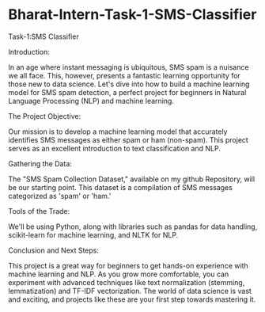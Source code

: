# Bharat-Intern-Task-1-SMS-Classifier
Task-1:SMS Classifier

Introduction:

In an age where instant messaging is ubiquitous, SMS spam is a nuisance we all face. This, however, presents a fantastic learning opportunity for those new to data science. Let's dive into how to build a machine learning model for SMS spam detection, a perfect project for beginners in Natural Language Processing (NLP) and machine learning.

The Project Objective:

Our mission is to develop a machine learning model that accurately identifies SMS messages as either spam or ham (non-spam). This project serves as an excellent introduction to text classification and NLP.


Gathering the Data:

The "SMS Spam Collection Dataset," available on my github Repository, will be our starting point. This dataset is a compilation of SMS messages categorized as 'spam' or 'ham.'


Tools of the Trade:

We'll be using Python, along with libraries such as pandas for data handling, scikit-learn for machine learning, and NLTK for NLP.


Conclusion and Next Steps:

This project is a great way for beginners to get hands-on experience with machine learning and NLP. As you grow more comfortable, you can experiment with advanced techniques like text normalization (stemming, lemmatization) and TF-IDF vectorization. The world of data science is vast and exciting, and projects like these are your first step towards mastering it.
